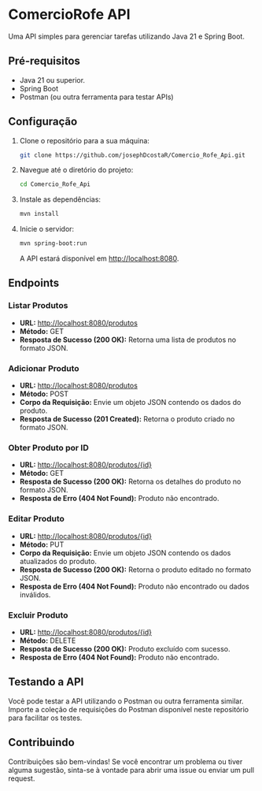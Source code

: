 # ComercioRofe API

Uma API simples para gerenciar tarefas utilizando Java 21 e Spring Boot.

## Pré-requisitos
- Java 21 ou superior.
- Spring Boot
- Postman (ou outra ferramenta para testar APIs)

## Configuração
1. Clone o repositório para a sua máquina:
   ```bash
   git clone https://github.com/josephDcostaR/Comercio_Rofe_Api.git
   ```

2. Navegue até o diretório do projeto:
   ```bash
   cd Comercio_Rofe_Api
   ```

3. Instale as dependências:
   ```bash
   mvn install
   ```

4. Inicie o servidor:
   ```bash
   mvn spring-boot:run
   ```
   A API estará disponível em [http://localhost:8080](http://localhost:8080).

## Endpoints

### Listar Produtos

- **URL:** [http://localhost:8080/produtos](http://localhost:8080/products)
- **Método:** GET
- **Resposta de Sucesso (200 OK):** Retorna uma lista de produtos no formato JSON.

### Adicionar Produto

- **URL:** [http://localhost:8080/produtos](http://localhost:8080/products)
- **Método:** POST
- **Corpo da Requisição:** Envie um objeto JSON contendo os dados do produto.
- **Resposta de Sucesso (201 Created):** Retorna o produto criado no formato JSON.

### Obter Produto por ID

- **URL:** [http://localhost:8080/produtos/{id}](http://localhost:8080/products/{id})
- **Método:** GET
- **Resposta de Sucesso (200 OK):** Retorna os detalhes do produto no formato JSON.
- **Resposta de Erro (404 Not Found):** Produto não encontrado.

### Editar Produto

- **URL:** [http://localhost:8080/produtos/{id}](http://localhost:8080/products/{id})
- **Método:** PUT
- **Corpo da Requisição:** Envie um objeto JSON contendo os dados atualizados do produto.
- **Resposta de Sucesso (200 OK):** Retorna o produto editado no formato JSON.
- **Resposta de Erro (404 Not Found):** Produto não encontrado ou dados inválidos.

### Excluir Produto

- **URL:** [http://localhost:8080/produtos/{id}](http://localhost:8080/products/{id})
- **Método:** DELETE
- **Resposta de Sucesso (200 OK):** Produto excluído com sucesso.
- **Resposta de Erro (404 Not Found):** Produto não encontrado.

## Testando a API

Você pode testar a API utilizando o Postman ou outra ferramenta similar. Importe a coleção de requisições do Postman disponível neste repositório para facilitar os testes.

## Contribuindo

Contribuições são bem-vindas! Se você encontrar um problema ou tiver alguma sugestão, sinta-se à vontade para abrir uma issue ou enviar um pull request.
